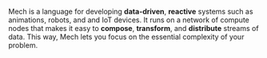 Mech is a language for developing **data-driven**, **reactive** systems such as animations, robots, and and IoT devices. It runs on a network of compute nodes that makes it easy to **compose**, **transform**, and **distribute** streams of data. This way, Mech lets you focus on the essential complexity of your problem.